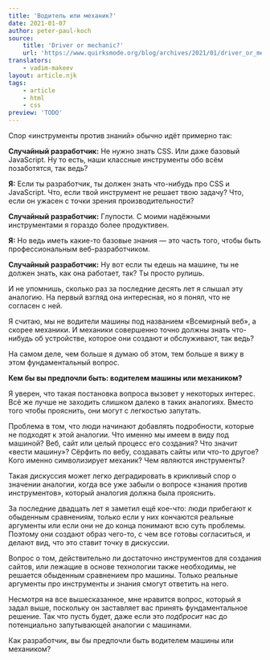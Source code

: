 ```yaml
---
title: 'Водитель или механик?'
date: 2021-01-07
author: peter-paul-koch
source:
    title: 'Driver or mechanic?'
    url: 'https://www.quirksmode.org/blog/archives/2021/01/driver_or_mecha.html'
translators:
    - vadim-makeev
layout: article.njk
tags:
    - article
    - html
    - css
preview: 'TODO'
---
```


Спор «инструменты против знаний» обычно идёт примерно так:

**Случайный разработчик:** Не нужно знать CSS. Или даже базовый JavaScript. Ну то есть, наши классные инструменты обо всём позаботятся, так ведь?

**Я:** Если ты разработчик, ты должен знать что-нибудь про CSS и JavaScript. Что, если твой инструмент не решает твою задачу? Что, если он ужасен с точки зрения производительности?

**Случайный разработчик:** Глупости. С моими надёжными инструментами я гораздо более продуктивен.

**Я:** Но ведь иметь какие-то базовые знания — это часть того, чтобы быть профессиональным веб-разработчиком.

**Случайный разработчик:** Ну вот если ты едешь на машине, ты не должен знать, как она работает, так? Ты просто рулишь.

И не упомнишь, сколько раз за последние десять лет я слышал эту аналогию. На первый взгляд она интересная, но я понял, что не согласен с ней.

Я считаю, мы не водители машины под названием «Всемирный веб», а скорее механики. И механики совершенно точно должны знать что-нибудь об устройстве, которое они создают и обслуживают, так ведь?

На самом деле, чем больше я думаю об этом, тем больше я вижу в этом фундаментальный вопрос.

**Кем бы вы предпочли быть: водителем машины или механиком?**

Я уверен, что такая постановка вопроса вызовет у некоторых интерес. Всё же лучше не заходить слишком далеко в таких аналогиях. Вместо того чтобы прояснить, они могут с легкостью запутать.

Проблема в том, что люди начинают добавлять подробности, которые не подходят к этой аналогии. Что именно мы имеем в виду под машиной? Веб, сайт или целый процесс его создания? Что значит «вести машину»? Сёрфить по вебу, создавать сайты или что-то другое? Кого именно символизирует механик? Чем являются инструменты?

Такая дискуссия может легко деградировать в крикливый спор о значении аналогии, когда все уже забыли о вопросе «знания против инструментов», который аналогия должна была прояснить.

За последние двадцать лет я заметил ещё кое-что: люди прибегают к обыденным сравнениям, только если у них кончаются реальные аргументы или если они не до конца понимают всю суть проблемы. Поэтому они создают образ чего-то, с чем все готовы согласиться, и делают вид, что это ставит точку в дискуссии.

Вопрос о том, действительно ли достаточно инструментов для создания сайтов, или лежащие в основе технологии также необходимы, не решается обыденным сравнением про машины. Только реальные аргументы про инструменты и знания смогут ответить на него.

Несмотря на все вышесказанное, мне нравится вопрос, который я задал выше, поскольку он заставляет вас принять фундаментальное решение. Так что пусть будет, даже если это _подбросит_ нас до потенциально запутывающей аналогии с машинами.

Как разработчик, вы бы предпочли быть водителем машины или механиком?
